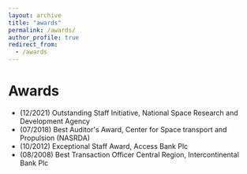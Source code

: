 ```yaml
---
layout: archive
title: "awards"
permalink: /awards/
author_profile: true
redirect_from:
  - /awards
---
```


# Awards

- (12/2021) Outstanding Staff Initiative, National Space Research and Development Agency
- (07/2018) Best Auditor's Award, Center for Space transport and Propulsion (NASRDA)
- (10/2012) Exceptional Staff Award, Access Bank Plc
- (08/2008) Best Transaction Officer Central Region, Intercontinental Bank Plc
